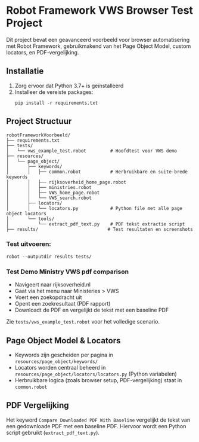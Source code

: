
# Robot Framework VWS Browser Test Project

Dit project bevat een geavanceerd voorbeeld voor browser automatisering met Robot Framework, gebruikmakend van het Page Object Model, custom locators, en PDF-vergelijking.

## Installatie

1. Zorg ervoor dat Python 3.7+ is geïnstalleerd
2. Installeer de vereiste packages:
   ```
   pip install -r requirements.txt
   ```

## Project Structuur

```
robotFrameworkVoorbeeld/
├── requirements.txt
├── tests/
│   └── vws_example_test.robot         # Hoofdtest voor VWS demo
├── resources/
│   └── page_object/
│       ├── keywords/
│       │   ├── common.robot           # Herbruikbare en suite-brede keywords
│       │   ├── rijksoverheid_home_page.robot
│       │   ├── ministries.robot
│       │   ├── VWS_home_page.robot
│       │   └── VWS_search.robot
│       ├── locators/
│       │   └── locators.py            # Python file met alle page object locators
│       └── tools/
│           └── extract_pdf_text.py    # PDF tekst extractie script
├── results/                          # Test resultaten en screenshots
```

### Test uitvoeren:
```
robot --outputdir results tests/
```

### Test Demo Ministry VWS pdf comparison
- Navigeert naar rijksoverheid.nl
- Gaat via het menu naar Ministeries > VWS
- Voert een zoekopdracht uit
- Opent een zoekresultaat (PDF rapport)
- Downloadt de PDF en vergelijkt de tekst met een baseline PDF

Zie `tests/vws_example_test.robot` voor het volledige scenario.

## Page Object Model & Locators

- Keywords zijn gescheiden per pagina in `resources/page_object/keywords/`
- Locators worden centraal beheerd in `resources/page_object/locators/locators.py` (Python variabelen)
- Herbruikbare logica (zoals browser setup, PDF-vergelijking) staat in `common.robot`

## PDF Vergelijking

Het keyword `Compare Downloaded PDF With Baseline` vergelijkt de tekst van een gedownloade PDF met een baseline PDF. Hiervoor wordt een Python script gebruikt (`extract_pdf_text.py`).
